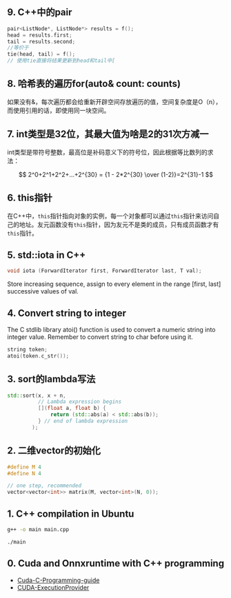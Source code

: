 ## 9. C++中的pair
```C++
pair<ListNode*, ListNode*> results = f();
head = results.first;
tail = results.second;
//等价于
tie(head, tail) = f();
// 使用tie直接将结果更新到head和tail中[
```

## 8. 哈希表的遍历for(auto& count: counts)
如果没有&，每次遍历都会给重新开辟空间存放遍历的值，空间复杂度是O（n），而使用引用的话，即使用同一块空间。

## 7. int类型是32位，其最大值为啥是2的31次方减一
int类型是带符号整数，最高位是补码意义下的符号位，因此根据等比数列的求法：

$$ 2^0+2^1+2^2+...+2^{30} = {1 - 2*2^{30} \over (1-2)}=2^{31}-1 $$

## 6. this指针
在C++中，`this`指针指向对象的实例，每一个对象都可以通过`this`指针来访问自己的地址。友元函数没有`this`指针，因为友元不是类的成员，只有成员函数才有`this`指针。

## 5. std::iota in C++
```C++
void iota (ForwardIterator first, ForwardIterator last, T val);
```
Store increasing sequence, assign to every element in the range [first, last] successive values of val.

## 4. Convert string to integer
The C stdlib library atoi() function is used to convert a numeric string into integer value. Remember to convert string to char before using it.
```C++
string token;
atoi(token.c_str());
```

## 3. sort的lambda写法
```c++
std::sort(x, x + n,
          // Lambda expression begins
          [](float a, float b) {
              return (std::abs(a) < std::abs(b));
          } // end of lambda expression
        );
```

## 2. 二维vector的初始化
```C++
#define M 4
#define N 4

// one step, recommended
vector<vector<int>> matrix(M, vector<int>(N, 0));
```

## 1. C++ compilation in Ubuntu
```bash
g++ -o main main.cpp
```
```bash
./main
```


## 0. Cuda and Onnxruntime with C++ programming
- [Cuda-C-Programming-guide](https://docs.nvidia.com/cuda/cuda-c-programming-guide/)  
- [CUDA-ExecutionProvider](https://onnxruntime.ai/docs/execution-providers/CUDA-ExecutionProvider.html)
